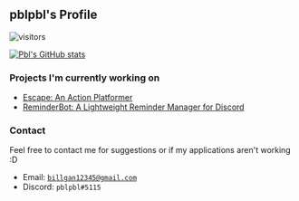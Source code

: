 ## pblpbl's Profile
![visitors](https://visitor-badge.glitch.me/badge?page_id=pblpbl1024.pblpbl1024)

[![Pbl's GitHub stats](https://github-readme-stats.vercel.app/api?username=pblpbl1024&theme=dark)](https://github.com/anuraghazra/github-readme-stats)


### Projects I'm currently working on
* [Escape: An Action Platformer](https://github.com/pblpbl1024/escape)
* [ReminderBot: A Lightweight Reminder Manager for Discord](https://github.com/pblpbl1024/reminder-bot)

### Contact
Feel free to contact me for suggestions or if my applications aren't working :D
* Email: [`billgan12345@gmail.com`](mailto:billgan12345@gmail.com)
* Discord: `pblpbl#5115`
